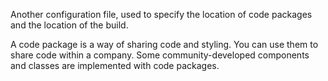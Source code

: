 Another configuration file, used to specify the location of code packages 
and the location of the build.

A code package is a way of sharing code and styling. You can use them to
share code within a company. Some community-developed components and
classes are implemented with code packages.